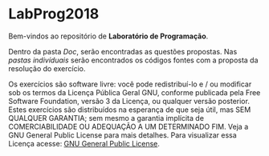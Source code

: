# LabProg2018
Bem-vindos ao repositório de **Laboratório de Programação**.

Dentro da pasta _Doc_, serão encontradas as questões propostas.
Nas _pastas indivíduais_ serão encontrados os códigos fontes com a proposta da resolução do exercício.

Os exercícios são software livre: você pode redistribuí-lo e / ou modificar sob os termos da Licença Pública Geral GNU, conforme publicada pela Free Software Foundation, versão 3 da Licença, ou qualquer versão posterior.
Estes exercícios são distribuídos na esperança de que seja útil, mas SEM QUALQUER GARANTIA; sem mesmo a garantia implícita de COMERCIABILIDADE OU ADEQUAÇÃO A UM DETERMINADO FIM. Veja a GNU General Public License para mais detalhes.
Para visualizar essa Licença acesse: [GNU General Public License](https://www.gnu.org/licenses/ "GNU General Public License").
